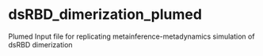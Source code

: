 # dsRBD_dimerization_plumed
Plumed Input file for replicating metainference-metadynamics simulation of dsRBD dimerization
